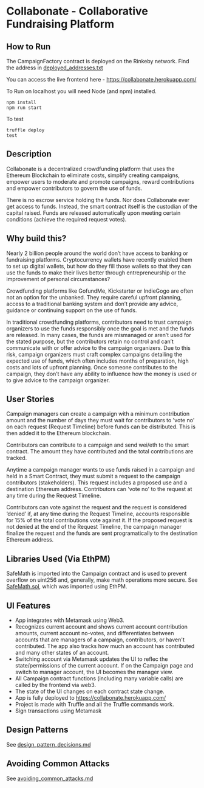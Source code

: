 # Collabonate - Collaborative Fundraising Platform

## How to Run

The CampaignFactory contract is deployed on the Rinkeby network. Find the address in
[deployed_addresses.txt](avoiding_common_attacks.md)

You can access the live frontend here - https://collabonate.herokuapp.com/

To Run on localhost you will need Node (and npm) installed.

```
npm install
npm run start
```

To test

```
truffle deploy
test
```

## Description

Collabonate is a decentralized crowdfunding platform that uses the Ethereum Blockchain to eliminate costs, simplify creating campaigns, empower users to moderate and promote campaigns, reward contributions and empower contributors to govern the use of funds.

There is no escrow service holding the funds. Nor does Collabonate ever get access to funds. Instead, the smart contract itself is the custodian of the capital raised. Funds are released automatically upon meeting certain conditions (achieve the required request votes).

## Why build this?

Nearly 2 billion people around the world don’t have access to banking or fundraising platforms. Cryptocurrency wallets have recently enabled them to set up digital wallets, but how do they fill those wallets so that they can use the funds to make their lives better through entrepreneurship or the improvement of personal circumstances?

Crowdfunding platforms like GofundMe, Kickstarter or IndieGogo are often not an option for the unbanked. They require careful upfront planning, access to a traditional banking system and don’t provide any advice, guidance or continuing support on the use of funds.

In traditional crowdfunding platforms, contributors need to trust campaign organizers to use the funds responsibly once the goal is met and the funds are released. In many cases, the funds are mismanaged or aren’t used for the stated purpose, but the contributors retain no control and can’t communicate with or offer advice to the campaign organizers. Due to this risk, campaign organizers must craft complex campaigns detailing the expected use of funds, which often includes months of preparation, high costs and lots of upfront planning. Once someone contributes to the campaign, they don’t have any ability to influence how the money is used or to give advice to the campaign organizer.

## User Stories

Campaign managers can create a campaign with a minimum contribution amount and the number of days they must wait for contributors to 'vote no' on each request (Request Timeline) before funds can be distributed. This is then added it to the Ethereum blockchain.

Contributors can contribute to a campaign and send wei/eth to the smart contract. The amount they have contributed and the total contributions are tracked.

Anytime a campaign manager wants to use funds raised in a campaign and held in a Smart Contract, they must submit a request to the campaign contributors (stakeholders). This request includes a proposed use and a destination Ethereum address. Contributors can 'vote no' to the request at any time during the Request Timeline.

Contributors can vote against the request and the request is considered ‘denied’ if, at any time during the Request Timeline, accounts responsible for 15% of the total contributions vote against it. If the proposed request is not denied at the end of the Request Timeline, the campaign manager finalize the request and the funds are sent programatically to the destination Ethereum address.

## Libraries Used (Via EthPM)

SafeMath is imported into the Campaign contract and is used to prevent overflow on uint256 and, generally, make math operations more secure. See [SafeMath.sol](/installed_contracts/contracts/SafeMath.sol), which was imported using EthPM.

## UI Features

-   App integrates with Metamask using Web3.
-   Recognizes current account and shows current account contribution amounts, current account no-votes, and differentiates between accounts that are managers of a campaign, contributors, or haven't contributed. The app also tracks how much an account has contributed and many other states of an account.
-   Switching account via Metamask updates the UI to reflec the state/permissions of the current account. If on the Campaign page and switch to manager account, the UI becomes the manager view.
-   All Campaign contract functions (including many variable calls) are called by the frontend via web3.
-   The state of the UI changes on each contract state change.
-   App is fully deployed to https://collabonate.herokuapp.com/
-   Project is made with Truffle and all the Truffle commands work.
-   Sign transactions using Metamask

## Design Patterns

See [design_pattern_decisions.md](/design_pattern_decisions.md)

## Avoiding Common Attacks

See [avoiding_common_attacks.md](/avoiding_common_attacks.md)
